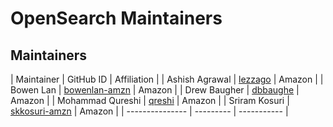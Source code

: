 # OpenSearch Maintainers

## Maintainers
| Maintainer | GitHub ID | Affiliation |
| Ashish Agrawal | [lezzago](https://github.com/lezzago) | Amazon |
| Bowen Lan | [bowenlan-amzn](https://github.com/bowenlan-amzn) | Amazon |
| Drew Baugher | [dbbaughe](https://github.com/dbbaughe) | Amazon |
| Mohammad Qureshi | [qreshi](https://github.com/qreshi) | Amazon |
| Sriram Kosuri | [skkosuri-amzn](https://github.com/skkosuri-amzn) | Amazon |
| --------------- | --------- | ----------- |